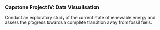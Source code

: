 ### Capstone Project IV: Data Visualisation
Conduct an exploratory study of the current state of renewable energy and assess the progress towards a complete transition away from fossil fuels.


